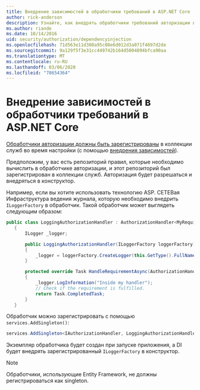 ```yaml
---
title: Внедрение зависимостей в обработчики требований в ASP.NET Core
author: rick-anderson
description: Узнайте, как внедрять обработчики требований авторизации в приложение ASP.NET Core с помощью внедрения зависимостей.
ms.author: riande
ms.date: 10/14/2016
uid: security/authorization/dependencyinjection
ms.openlocfilehash: 71d563e11d308a95c08e6d012d3a071f4697d2de
ms.sourcegitcommit: 9a129f5f3e31cc449742b164d5004894bfca90aa
ms.translationtype: MT
ms.contentlocale: ru-RU
ms.lasthandoff: 03/06/2020
ms.locfileid: "78654364"
---
```

# <a name="dependency-injection-in-requirement-handlers-in-aspnet-core"></a>Внедрение зависимостей в обработчики требований в ASP.NET Core

<a name="security-authorization-di"></a>

[Обработчики авторизации должны быть зарегистрированы](xref:security/authorization/policies#handler-registration) в коллекции служб во время настройки (с помощью [внедрения зависимостей](xref:fundamentals/dependency-injection)).

Предположим, у вас есть репозиторий правил, которые необходимо вычислить в обработчике авторизации, и этот репозиторий был зарегистрирован в коллекции служб. Авторизация будет разрешаться и внедряться в конструктор.

Например, если вы хотите использовать технологию ASP. СЕТЕВая Инфраструктура ведения журнала, которую необходимо внедрить `ILoggerFactory` в обработчик. Такой обработчик может выглядеть следующим образом:

```csharp
public class LoggingAuthorizationHandler : AuthorizationHandler<MyRequirement>
   {
       ILogger _logger;

       public LoggingAuthorizationHandler(ILoggerFactory loggerFactory)
       {
           _logger = loggerFactory.CreateLogger(this.GetType().FullName);
       }

       protected override Task HandleRequirementAsync(AuthorizationHandlerContext context, MyRequirement requirement)
       {
           _logger.LogInformation("Inside my handler");
           // Check if the requirement is fulfilled.
           return Task.CompletedTask;
       }
   }
   ```

Обработчик можно зарегистрировать с помощью `services.AddSingleton()`:

```csharp
services.AddSingleton<IAuthorizationHandler, LoggingAuthorizationHandler>();
```

Экземпляр обработчика будет создан при запуске приложения, а DI будет внедрять зарегистрированный `ILoggerFactory` в конструктор.

> [!NOTE]
> Обработчики, использующие Entity Framework, не должны регистрироваться как singleton.
